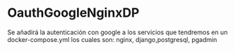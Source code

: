 # OauthGoogleNginxDP
Se añadirá la autenticación con google a los servicios que tendremos en un docker-compose.yml los cuales son: nginx, django,postgresql, pgadmin
